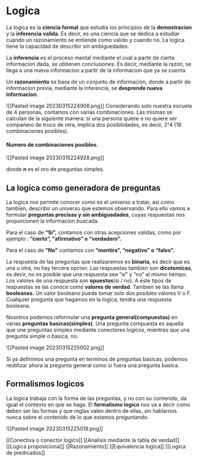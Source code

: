 # Logica

La logica es la **ciencia formal**  que estudia los principios de la **demostracion** y la **inferencia valida**. Es decir, es una ciencia que se dedica a estudiar cuando un razonamiento se entiende como valido y cuando no. La logica tiene la capacidad de describir sin ambiguedades.

La **inferencia** es el proceso mental mediante el cual a partir de cierta informacion dada, se obtienen conclusiones. Es decir, mediante la razon, se llega a una nueva informacion a partir de la informacion que ya se cuenta.

Un **razonamiento** se basa de un conjunto de informacion, donde a partir de informacion previa, mediante la inferencia, se **desprende nueva informacion**.


![[Pasted image 20230315224906.png]]
Considerando solo nuestra escuela de 4 personas, contamos con varias combinaciones. Las mismas se calculan de la siguiente manera: si una persona quiere o no quiere ser compañero de truco de otra, implica dos posibilidades, es decir, 2^4 (16 combinaciones posibles).

#### Numero de combinaciones posibles.

![[Pasted image 20230315224928.png]]

donde **n** es el nro de preguntas simples.

## La logica como generadora de preguntas

La logica nos permite conocer como es el universo a tratar, asi como tambien, describir un universo que estemos observando. Para ello vamos a formular **preguntas precisas y sin ambiguedades**, cuyas respuestas nos proporcionen la informacion buscada.

Para el caso de **“Si”,** contamos con otras acepciones validas, como por ejemplo : **“cierto”, “afirmativo” o “verdadero”.**

Para el caso de **“No”** contamos con **“mentira”, “negativo” o “falso”.**

La respuesta de las preguntas que realizaremos es **binaria**, es decir que es una u otra, no hay tercera opcion. Las respuestas tambien son **dicotomicas**, es decir, no es posible que una respuesta sea “si” y “no” al mismo tiempo. Los valores de una respuesta son **opuestos**(si / no). A este tipos de respuestas se las conoce como **valores de verdad**. Tambien se las llama **booleanas.** Un valor booleano puede tomar solo dos posibles valores V o F. Cualquier pregunta que hagamos en la logica, tendra una respuesta booleana.

Nosotros podemos reformular una **pregunta general(compuestas)** en varias **preguntas basicas(simples)**. Una pregunta compuesta es aquella que une preguntas simples mediante conectores logicos, mientras que una pregunta simple o basica, no.

![[Pasted image 20230315225002.png]]

Si ya definimos una pregunta en terminos de preguntas basicas, podemos reutilizar ahora la pregunta general como si fuera una pregunta basica.

## Formalismos logicos

La logica trabaja con la forma de las preguntas, y no con su contenido, da igual el contexto en que se haga. El **formalismo logico** nos va a decir como deben ser las formas y que reglas valen dentro de ellas, sin hablarnos nunca sobre el contenido de lo que estamos preguntando.

![[Pasted image 20230315225019.png]]

[[Conectiva o conector logico]]
[[Analisis mediante la tabla de verdad]]
[[Logica proposicional]]
[[Razonamiento]]
[[Equivalencia logica]]
[[Logica de predicados]]